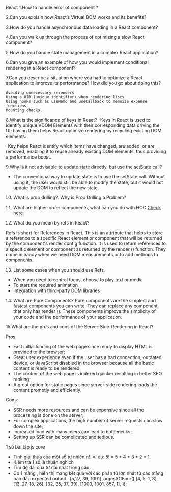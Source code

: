 React 
1.How to handle error of component ?

2.Can you explain how React’s Virtual DOM works and its benefits?

3.How do you handle asynchronous data loading in a React component?

4.Can you walk us through the process of optimizing a slow React component?

5.How do you handle state management in a complex React application?

6.Can you give an example of how you would implement conditional rendering in a React component?

7.Can you describe a situation where you had to optimize a React application to improve its performance? How did you go about doing this?

	Avoiding unnecessary rerenders
	Using a UID (unique identifier) when rendering lists
	Using hooks such as useMemo and useCallback to memoize expense functions
	Mounting checks.
	
8.What is the significance of keys in React?
 -Keys in React is used to identify unique VDOM Elements with their corresponding data driving the UI; having them helps React optimize rendering by recycling existing DOM elements.

 -Key helps React identify which items have changed, are added, or are removed, enabling it to reuse already existing DOM elements, thus providing a performance boost.

9.Why is it not advisable to update state directly, but use the setState call?
- The conventional way to update state is to use the setState call. Without using it, the user would still be able to modify the state, but it would not update the DOM to reflect the new state.
10. What is prop drilling?. Why is Prop Drilling a Problem?
11. What are higher-order components, what can you do with HOC
[Check here](https://medium.com/javascript-in-plain-english/how-to-avoid-prop-drilling-in-react-using-component-composition-c42adfcdde1b)

12. What do you mean by refs in React?
 
 Refs is short for References in React. This is an attribute that helps to store a reference to a specific React element or component that will be returned by the component's render config function. It is used to return references to a specific element or component as returned by the render () function. They come in handy when we need DOM measurements or to add methods to components.

13. List some cases when you should use Refs.
 - When you need to control focus, choose to play text or media
 - To start the required animation
 - Integration with third-party DOM libraries
 
 14. What are Pure Components?
   Pure components are the simplest and fastest components you can write. They can replace any component that only has render (). These components 	improve the simplicity of your code and the performance of your application.

15.What are the pros and cons of the Server-Side-Rendering in React?

Pros:
- Fast initial loading of the web page since ready to display HTML is provided to the browser;
- Great user experience even if the user has a bad connection, outdated device, or JavaScript disabled in the browser because all the basic content is ready to be rendered;
- The content of the web page is indexed quicker resulting in better SEO ranking;
- A great option for static pages since server-side rendering loads the content promptly and efficiently.

Cons: 
- SSR needs more resources and can be expensive since all the processing is done on the server;
- For complex applications, the high number of server requests can slow down the site;
- Increased load with many users can lead to bottlenecks;
- Setting up SSR can be complicated and tedious.








1 số bài tập js core
- Tính giai thừa của một số tự nhiên n!. Ví dụ: 5! = 5 * 4 * 3 * 2 * 1.
- Kiểm tra 1 số là thuận nghịch 
- Tìm độ dài của từ dài nhất trong câu.
- Có 1 mảng , hiển thị mảng kết quả với các phần tử lớn nhất từ các mảng ban đầu
expected output : [5,27, 39, 1001]
largestOfFour([
  [4, 5, 1, 3],
  [13, 27, 18, 26],
  [32, 35, 37, 39],
  [1000, 1001, 857, 1],
]);
